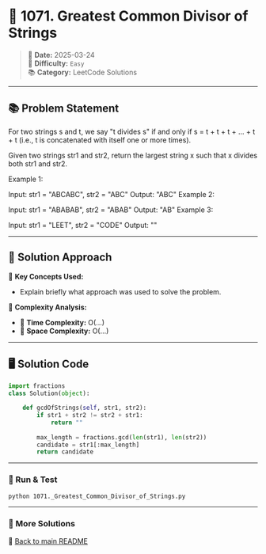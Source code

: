 
# 🌟 1071. Greatest Common Divisor of Strings

> 📏 **Date:** 2025-03-24  
> 🌟 **Difficulty:** `Easy`  
> 📚 **Category:** LeetCode Solutions  

---

## 📚 Problem Statement  
For two strings s and t, we say "t divides s" if and only if s = t + t + t + ... + t + t (i.e., t is concatenated with itself one or more times).

Given two strings str1 and str2, return the largest string x such that x divides both str1 and str2.

 

Example 1:

Input: str1 = "ABCABC", str2 = "ABC"
Output: "ABC"
Example 2:

Input: str1 = "ABABAB", str2 = "ABAB"
Output: "AB"
Example 3:

Input: str1 = "LEET", str2 = "CODE"
Output: ""

---

## 💪 Solution Approach  
🔹 **Key Concepts Used:**  
- Explain briefly what approach was used to solve the problem.

🔹 **Complexity Analysis:**  
- 🫠 **Time Complexity:** O(...)  
- 📂 **Space Complexity:** O(...)  

---

## 🖥️ Solution Code  
```python
import fractions
class Solution(object):

    def gcdOfStrings(self, str1, str2):
        if str1 + str2 != str2 + str1:
            return ""
        
        max_length = fractions.gcd(len(str1), len(str2))
        candidate = str1[:max_length]
        return candidate
```

---

### 🚀 Run & Test  
```bash
python 1071._Greatest_Common_Divisor_of_Strings.py
```

---

### 🔗 More Solutions  
📌 [Back to main README](../../README.md)
